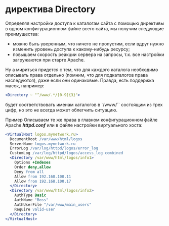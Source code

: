 # директива Directory

Определяя настройки доступа к каталогам сайта с помощью директивы <Directory> в одном конфигурационном файле всего сайта, мы получим следующие преимущества:

- можно быть уверенным, что ничего не пропустим, если вдруг нужно изменить уровень доступа к какому-нибудь ресурсу;
- повышаем скорость реакции сервера на запросы, т.к. все настройки загружаются при старте Apache.

Ну а мириться придется с тем, что для каждого каталога необходимо описывать права отдельно (помним, что для подкаталогов права наследуются), даже если они одинаковые. Правда, есть поддержка масок, например:


```apache
<Directory ~ "^/www/.*/[0-9]{3}">
```

будет соответствовать именам каталогов в `/www/`` состоящим из трех цифр, но это не всегда может облегчить ситуацию.


Пример
Описываем те же права в главном конфигурационном файле Apache _**httpd.conf**_ или в файле настройки виртуального хоста:

```apache
<VirtualHost logos.mynetwork.ru>
  DocumentRoot /var/www/html/logos
  ServerName logos.mynetwork.ru
  ErrorLog /var/log/httpd/logos/error_log
  CustomLog /var/log/httpd/logos/access_log combined
  <Directory /var/www/html/logos/info1>
    Options +Indexes
    Order deny,allow
    Deny from all
    Allow from 192.168.100.11
    Allow from 192.168.100.17
  </Directory>
  <Directory /var/www/html/logos/info2>
    AuthType Basic
    AuthName "Boss"
    AuthUserFile "/var/www/main_users"
    Require valid-user
  </Directory>
</VirtualHost>
```